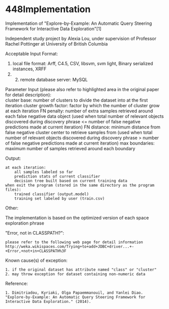 448Implementation
=================

Implementation of "Explore-by-Example: An Automatic Query Steering Framework for Interactive Data Exploration"[1]

Independent study project by Alexia Lou, under supervision of Professor Rachel Pottinger at University of British Columbia


Acceptable Input Format:  
1. local file format: Arff, C4.5, CSV, libsvm, svm light, Binary serialized instances, XRFF 
2. 2. remote database server: MySQL


Parameter Input (please also refer to highlighted area in the original paper for detail description):  
	cluster base: number of clusters to divide the dataset into at the first iteration
	cluster growth factor:  factor by which the number of cluster grow at each iteration
	FN penalty: number of extra samples retrieved around each false negative data object 
		(used when total number of relevant objects discovered during discovery phrase <= number of false negative predictions made at current iteration)
	FN distance: minimum distance from false negative cluster center to retrieve samples from
		(used when total number of relevant objects discovered during discovery phrase > number of false negative predictions made at current iteration)
	max boundaries: maximum number of samples retrieved around each boundary


Output:
    
    at each iteration:
        all samples labeled so far
        prediction stats of current classifier
        decision tree built based on current training data
    when exit the program (stored in the same directory as the program files):
        trained classifier (output.model)
        training set labeled by user (train.csv)


Other:

The implementation is based on the optimized version of each space exploration phrase

"Error, not in CLASSPATH?": 
	
	please refer to the following web page for detail information
	http://weka.wikispaces.com/Trying+to+add+JDBC+driver...+-+Error,+not+in+CLASSPATH%3F

Known cause(s) of exception:

	1. if the original dataset has attribute named "class" or "cluster"
	2. may throw exception for dataset containing non-numeric data
	
	
Reference:

	1. Dimitriadou, Kyriaki, Olga Papaemmanouil, and Yanlei Diao. "Explore-by-Example: An Automatic Query Steering Framework for Interactive Data Exploration." (2014).
